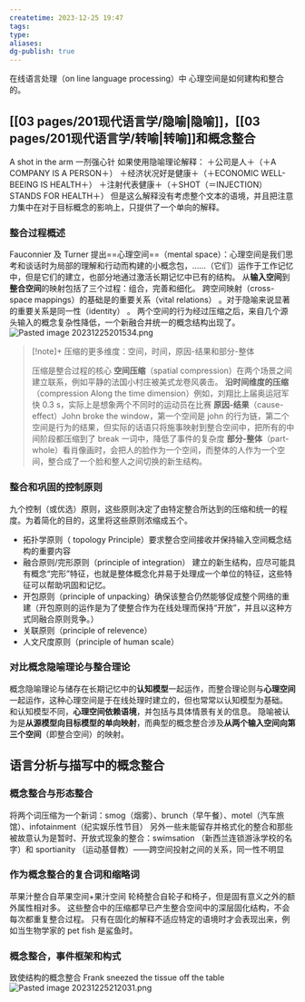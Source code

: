 ```yaml
---
createtime: 2023-12-25 19:47
tags:
type:
aliases:
dg-publish: true
---
```

在线语言处理（on line language processing）中 心理空间是如何建构和整合的。

## [[03 pages/201现代语言学/隐喻\|隐喻]]，[[03 pages/201现代语言学/转喻\|转喻]]和概念整合
A shot in the arm 一剂强心针
如果使用隐喻理论解释：
＋公司是人＋（＋A COMPANY IS A PERSON＋）
＋经济状况好是健康＋（＋ECONOMIC WELL-BEEING IS HEALTH＋）
＋注射代表健康＋（＋SHOT（＝INJECTION）STANDS FOR HEALTH＋）
但是这么解释没有考虑整个文本的语境，并且把注意力集中在对于目标概念的影响上，只提供了一个单向的解释。
### 整合过程概述
Fauconnier 及 Turner 提出==心理空间==（mental space）：心理空间是我们思考和谈话时为局部的理解和行动而构建的小概念包，……（它们）运作于工作记忆中，但是它们的建立，也部分地通过激活长期记忆中已有的结构。
从**输入空间**到**整合空间**的映射包括了三个过程：组合，完善和细化。
跨空间映射（cross-space mappings）的基础是的重要关系（vital relations） 。对于隐喻来说显著的重要关系是同一性（identity） 。
两个空间的行为经过压缩之后，来自几个源头输入的概念复杂性降低，一个新融合并统一的概念结构出现了。
![Pasted image 20231225201534.png](/img/user/09%20settings/Z%20attachment/Pasted%20image%2020231225201534.png)

> [!note]+ 压缩的更多维度：空间，时间，原因-结果和部分-整体
> 
> 压缩是整合过程的核心
> **空间压缩**（spatial compression）在两个场景之间建立联系，例如平静的法国小村庄被美式龙卷风袭击。
> **沿时间维度的压缩**（compression Along the time dimension）例如，刘翔比上届奥运冠军快 0.3 s，实际上是想象两个不同时的运动员在比赛
> **原因-结果**（cause-effect）John broke the window，第一个空间是 john 的行为链，第二个空间是行为的结果，但实际的话语只将施事映射到整合空间中，把所有的中间阶段都压缩到了 break 一词中，降低了事件的复杂度
> **部分-整体**（part-whole）看肖像画时，会把人的脸作为一个空间，而整体的人作为一个空间，整合成了一个脸和整人之间切换的新生结构。


### 整合和巩固的控制原则
九个控制（或优选）原则，这些原则决定了由特定整合所达到的压缩和统一的程度。为着简化的目的，这里将这些原则浓缩成五个。
- 拓扑学原则（ topology Principle）要求整合空间接收并保持输入空间概念结构的重要内容
- 融合原则/完形原则（principle of integration） 建立的新生结构，应尽可能具有概念“完形”特征，也就是整体概念化并易于处理成一个单位的特征，这些特征可以帮助巩固和记忆。
- 开包原则（principle of unpacking）确保该整合仍然能够促成整个网络的重建（开包原则的运作是为了使整合作为在线处理而保持“开放”，并且以这种方式同融合原则竞争。）
- 关联原则（principle of relevence）
- 人文尺度原则（principle of human scale）

### 对比概念隐喻理论与整合理论
概念隐喻理论与储存在长期记忆中的**认知模型**一起运作，而整合理论则与**心理空间**一起运作，这种心理空间是于在线处理时建立的，但也常常以认知模型为基础。
和认知模型不同，**心理空间依赖语境**，并包括与具体情景有关的信息。
隐喻被认为是**从源模型向目标模型的单向映射**，而典型的概念整合涉及**从两个输入空间向第三个空间**（即整合空间）的映射。

## 语言分析与描写中的概念整合
### 概念整合与形态整合
将两个词压缩为一个新词：smog（烟雾）、brunch（早午餐）、motel（汽车旅馆）、infotainment（纪实娱乐性节目）
另外一些未能留存并格式化的整合和那些被故意认为是暂时、开放式现象的整合：swimsation （新西兰连锁游泳学校的名字）和 sportianity （运动基督教）——跨空间投射之间的关系，同一性不明显
### 作为概念整合的复合词和缩略词
苹果汁整合自苹果空间+果汁空间
轮椅整合自轮子和椅子，但是固有意义之外的额外属性相对多。
这些整合中的压缩都早已产生整合空间中的深层固化结构，不会每次都重复整合过程。
只有在固化的解释不适应特定的语境时才会表现出来，例如当生物学家的 pet fish 是鲨鱼时。
### 概念整合，事件框架和构式
致使结构的概念整合
Frank sneezed the tissue off the table
![Pasted image 20231225212031.png](/img/user/09%20settings/Z%20attachment/Pasted%20image%2020231225212031.png)


